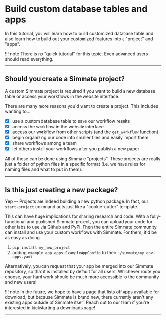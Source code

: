 
# Build custom database tables and apps

In this tutorial, you will learn how to build customized database table and also learn how to build out your customized features into a "project" and "apps".

!!! note
    There is no "quick tutorial" for this topic. Even advanced users should read everything.

-------------------------------------------------------------------------------

## Should you create a Simmate project?

A custom Simmate project is required if you want to build a new database table or access your workflows in the website interface.

There are many more reasons you'd want to create a project. This includes wanting to...

- [x] use a custom database table to save our workflow results
- [x] access the workflow in the website interface
- [x] access our workflow from other scripts (and the `get_workflow` function)
- [x] begin organizing our code into smaller files and easily import them
- [x] share workflows among a team
- [x] let others install your workflows after you publish a new paper

All of these can be done using Simmate "projects". These projects are really just a folder of python files in a specific format (i.e. we have rules for naming files and what to put in them).

-------------------------------------------------------------------------------

## Is this just creating a new package?

Yep -- Projects are indeed building a new python package. In fact, our `start-project` command acts just like a "cookie-cutter" template.

This can have huge implications for sharing research and code. With a fully-functional and published Simmate project, you can upload your code for other labs to use via Github and PyPi. Then the entire Simmate community can install and use your custom workflows with Simmate. For them, it'd be as easy as doing

1.  `pip install my_new_project`
2.  adding `example_app.apps.ExampleAppConfig` to their `~/simmate/my_env-apps.yaml`


Alternatively, you can request that your app be merged into our Simmate repository, so that it is installed by default for all users. Whichever route you choose, your hard work should be much more accessible to the community and new users!

!!! note 
    In the future, we hope to have a page that lists off apps available for download, but because Simmate is brand new, there currently aren't any existing apps outside of Simmate itself. Reach out to our team if you're interested in kickstarting a downloads page!

-------------------------------------------------------------------------------
